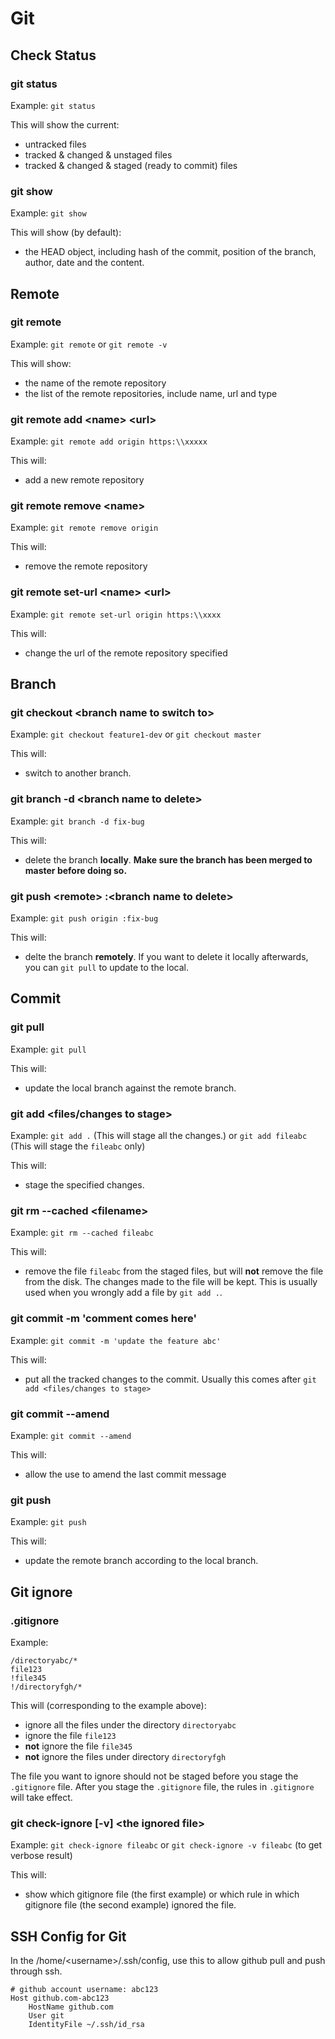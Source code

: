 # Git

## Check Status

### git status

Example: `git status`

This will show the current:

- untracked files
- tracked & changed & unstaged files
- tracked & changed & staged (ready to commit) files

### git show

Example: `git show`

This will show (by default):

- the HEAD object, including hash of the commit, position of the branch, author, date and the content.

## Remote

### git remote

Example: `git remote` or `git remote -v`

This will show:

- the name of the remote repository
- the list of the remote repositories, include name, url and type

### git remote add \<name> \<url>

Example: `git remote add origin https:\\xxxxx`

This will:

- add a new remote repository

### git remote remove \<name>

Example: `git remote remove origin`

This will:

- remove the remote repository

### git remote set-url \<name> \<url>

Example: `git remote set-url origin https:\\xxxx`

This will:

- change the url of the remote repository specified

## Branch

### git checkout \<branch name to switch to>

Example: `git checkout feature1-dev` or `git checkout master`

This will:

- switch to another branch.

### git branch -d \<branch name to delete>

Example: `git branch -d fix-bug`

This will:

- delete the branch **locally**. **Make sure the branch has been merged to master before doing so.**

### git push \<remote> :\<branch name to delete>

Example: `git push origin :fix-bug`

This will:

- delte the branch **remotely**. If you want to delete it locally afterwards, you can `git pull` to update to the local.

## Commit

### git pull

Example: `git pull`

This will:

- update the local branch against the remote branch.

### git add <files/changes to stage>

Example: `git add .` (This will stage all the changes.) or `git add fileabc` (This will stage the `fileabc` only)

This will:

- stage the specified changes.

### git rm --cached \<filename>

Example: `git rm --cached fileabc`

This will:

- remove the file `fileabc` from the staged files, but will **not** remove the file from the disk. The changes made to the file will be kept. This is usually used when you wrongly add a file by `git add .`.

### git commit -m 'comment comes here'

Example: `git commit -m 'update the feature abc'`

This will:

- put all the tracked changes to the commit. Usually this comes after `git add <files/changes to stage>`

### git commit --amend

Example: `git commit --amend`

This will:

- allow the use to amend the last commit message

### git push

Example: `git push`

This will:

- update the remote branch according to the local branch.

## Git ignore

### .gitignore

Example:

```.gitignore
/directoryabc/*
file123
!file345
!/directoryfgh/*
```

This will (corresponding to the example above):

- ignore all the files under the directory `directoryabc`
- ignore the file `file123`
- **not** ignore the file `file345`
- **not** ignore the files under directory `directoryfgh`

The file you want to ignore should not be staged before you stage the `.gitignore` file. After you stage the `.gitignore` file, the rules in `.gitignore` will take effect.

### git check-ignore [-v] \<the ignored file>

Example: `git check-ignore fileabc` or `git check-ignore -v fileabc` (to get verbose result)

This will:

- show which gitignore file (the first example) or which rule in which gitignore file (the second example) ignored the file. 

## SSH Config for Git

In the /home/\<username>/.ssh/config, use this to allow github pull and push through ssh.

```config
# github account username: abc123
Host github.com-abc123
	HostName github.com
	User git
	IdentityFile ~/.ssh/id_rsa
```
